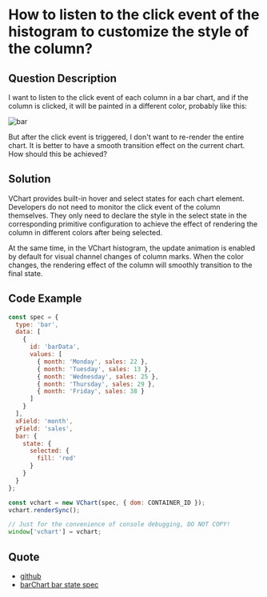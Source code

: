 # How to listen to the click event of the histogram to customize the style of the column?

## Question Description

I want to listen to the click event of each column in a bar chart, and if the column is clicked, it will be painted in a different color, probably like this:

![bar](/vchart/faq/78-0.png)

But after the click event is triggered, I don't want to re-render the entire chart. It is better to have a smooth transition effect on the current chart. How should this be achieved?

## Solution

VChart provides built-in hover and select states for each chart element. Developers do not need to monitor the click event of the column themselves. They only need to declare the style in the select state in the corresponding primitive configuration to achieve the effect of rendering the column in different colors after being selected.

At the same time, in the VChart histogram, the update animation is enabled by default for visual channel changes of column marks. When the color changes, the rendering effect of the column will smoothly transition to the final state.

## Code Example

```javascript livedemo
const spec = {
  type: 'bar',
  data: [
    {
      id: 'barData',
      values: [
        { month: 'Monday', sales: 22 },
        { month: 'Tuesday', sales: 13 },
        { month: 'Wednesday', sales: 25 },
        { month: 'Thursday', sales: 29 },
        { month: 'Friday', sales: 38 }
      ]
    }
  ],
  xField: 'month',
  yField: 'sales',
  bar: {
    state: {
      selected: {
        fill: 'red'
      }
    }
  }
};

const vchart = new VChart(spec, { dom: CONTAINER_ID });
vchart.renderSync();

// Just for the convenience of console debugging, DO NOT COPY!
window['vchart'] = vchart;
```

## Quote

- [github](https://github.com/VisActor/VChart)
- [barChart bar state spec](https://www.visactor.io/vchart/option/barChart#bar.state)
